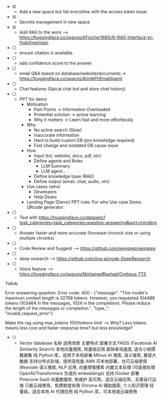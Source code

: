 - [x] - Add a new space but fail everytime with the access token issue.
- [x] - Secrets management in new space
- [x] - Add RAG to the work --> https://huggingface.co/spaces/AFischer1985/AI-RAG-Interface-to-Hub/tree/main

- [ ] - ensure citation is available. 
- [ ] - add confidence score to the answer

- [ ] - email Q&A based on database/website/documents -> https://huggingface.co/spaces/AimlAPI/EmailAgent
- [ ] - Chat features (Spical chat bot and store chat history)
- [ ] - PPT for demo
      - Motivation 
        - Pain Points -> Information Overloaded
        - Protential solution -> active learning
        - Why it matters -> Learn fast and more effortlessly
      - Why
        - No active search (Slow)
        - Inaccurate information
        - Hard to build custom DB (pro knowledge required)
        - Fast change and outdated DB cause issue
      - How
        - Input (txt, website, docs, pdf, etc)
        - Define agents and Roles
          - LLM Summary
          - LLM agent...
        - Define knowledge base (RAG)
        - Define output (email, chat, audio, etc)
      - Use cases (who)
        - Developers
        - Help Desks
      - Landing Page (Demo)
PPT note:
For who
Use case
Demo
QRcode generator


- [ ] - Test with https://huggingface.co/datasets?task_categories=task_categories:question-answering&sort=trending

- [ ] - Answer faster and more accurate (Increase chrunck size or using multiple chrunks)

- [ ] - Code Review and Suggest --> https://github.com/semgrep/semgrep
- [ ] - deep research --> https://github.com/jina-ai/node-DeepResearch
- [ ] - Voice feature --> https://huggingface.co/spaces/MohamedRashad/Orpheus-TTS

ToAsk:

Error answering question: Error code: 400 - {"message": "This model's maximum context length is 32768 tokens. However, you requested 104488 tokens (103464 in the messages, 1024 in the completion). Please reduce the length of the messages or completion.", "type_": "invalid_request_error"}

Make the rag using max_tokens 1000tokens limit --> Why? Less tokens means less cost and faster response time? but less knowledge?

- [ ] - Vector database
名称	适用场景	主要特点	部署方式
FAISS (Facebook AI Similarity Search)	本地向量搜索, 轻量级应用	超快查询速度, 适合小规模数据集	纯 Python 库，适用于本地部署
Milvus	AI 搜索, 语义搜索, 兼容大数据	支持分布式存储，提供高性能 ANN	可本地部署，也可云端使用
Weaviate	语义搜索, NLP 应用, 向量增强搜索	内置文本处理 (可直接处理 OpenAI/Transformers 生成的 embeddings)	支持 Docker 部署
Pinecone	SaaS 向量数据库, 免维护	高可用，适合云端应用，无需自行运维	只能云端使用，免费额度有限
Chroma	AI 辅助搜索, 个人知识管理	轻量级，适合本地 AI 代理应用	纯 Python 库，可本地或云端使用
